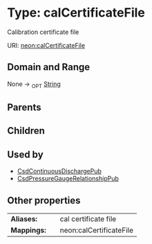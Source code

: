 
# Type: calCertificateFile


Calibration certificate file

URI: [neon:calCertificateFile](https://data.neonscience.org/calCertificateFile)


## Domain and Range

None ->  <sub>OPT</sub> [String](types/String.md)

## Parents


## Children


## Used by

 * [CsdContinuousDischargePub](CsdContinuousDischargePub.md)
 * [CsdPressureGaugeRelationshipPub](CsdPressureGaugeRelationshipPub.md)

## Other properties

|  |  |  |
| --- | --- | --- |
| **Aliases:** | | cal certificate file |
| **Mappings:** | | neon:calCertificateFile |

